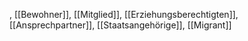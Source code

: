 , [[Bewohner]], [[Mitglied]], [[Erziehungsberechtigten]], [[Ansprechpartner]], [[Staatsangehörige]], [[Migrant]]